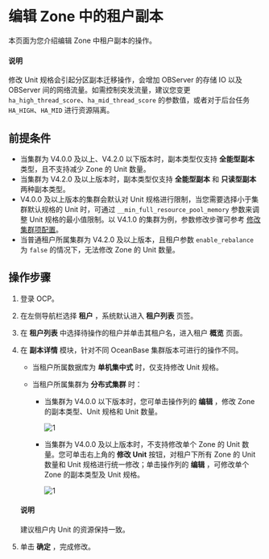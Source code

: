 # 编辑 Zone 中的租户副本

本页面为您介绍编辑 Zone 中租户副本的操作。

<main id="notice" type='explain'>
<h4>说明</h4>
<p>修改 Unit 规格会引起分区副本迁移操作，会增加 OBServer 的存储 IO 以及 OBServer 间的网络流量。如需控制突发流量，建议您变更 <code>ha_high_thread_score</code>、<code>ha_mid_thread_score</code> 的参数值，或者对于后台任务 <code>HA_HIGH</code>、<code>HA_MID</code> 进行资源隔离。</p>
</main>

## 前提条件

* 当集群为 V4.0.0 及以上、V4.2.0 以下版本时，副本类型仅支持 **全能型副本** 类型，且不支持减少 Zone 的 Unit 数量。
* 当集群为 V4.2.0 及以上版本时，副本类型仅支持 **全能型副本** 和 **只读型副本** 两种副本类型。
* V4.0.0 及以上版本的集群会默认对 Unit 规格进行限制，当您需要选择小于集群默认规格的 Unit 时，可通过 <code>__min_full_resource_pool_memory</code> 参数来调整 Unit 规格的最小值限制。以 V4.1.0 的集群为例，参数修改步骤可参考 <a href="https://www.oceanbase.com/docs/common-oceanbase-database-cn-10000000001697240">修改集群项配置</a>。
* 当普通租户所属集群为 V4.2.0 及以上版本，且租户参数 <code>enable_rebalance</code> 为 <code>false</code> 的情况下，无法修改 Zone 的 Unit 数量。

## 操作步骤

1. 登录 OCP。

2. 在左侧导航栏选择 **租户** ，系统默认进入 **租户列表** 页签。

3. 在 **租户列表** 中选择待操作的租户并单击其租户名，进入租户 **概览** 页面。

4. 在 **副本详情** 模块，针对不同 OceanBase 集群版本可进行的操作不同。

   * 当租户所属数据库为 **单机集中式** 时，仅支持修改 Unit 规格。

   * 当租户所属集群为 **分布式集群** 时：

     * 当集群为 V4.0.0 以下版本时，您可单击操作列的 **编辑** ，修改 Zone 的副本类型、Unit 规格和 Unit 数量。

        ![1](https://help-static-aliyun-doc.aliyuncs.com/assets/img/zh-CN/5831070261/p271865.png)

     * 当集群为 V4.0.0 及以上版本时，不支持修改单个 Zone 的 Unit 数量。您可单击右上角的 **修改 Unit** 按钮，对租户下所有 Zone 的 Unit 数量和 Unit 规格进行统一修改；单击操作列的 **编辑** ，可修改单个 Zone 的副本类型及 Unit 规格。

        ![1](https://obbusiness-private.oss-cn-shanghai.aliyuncs.com/doc/img/ocp/401/%E4%BF%AE%E6%94%B9unit1.png)

    <main id="notice" type='explain'>
    <h4>说明</h4>
    <p>建议租户内 Unit 的资源保持一致。</p>
    </main>

5. 单击 **确定** ，完成修改。
